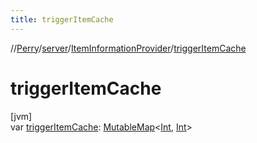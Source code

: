 ```yaml
---
title: triggerItemCache
---
```

//[Perry](../../../index.html)/[server](../index.html)/[ItemInformationProvider](index.html)/[triggerItemCache](trigger-item-cache.html)



# triggerItemCache



[jvm]\
var [triggerItemCache](trigger-item-cache.html): [MutableMap](https://kotlinlang.org/api/latest/jvm/stdlib/kotlin.collections/-mutable-map/index.html)<[Int](https://kotlinlang.org/api/latest/jvm/stdlib/kotlin/-int/index.html), [Int](https://kotlinlang.org/api/latest/jvm/stdlib/kotlin/-int/index.html)>




